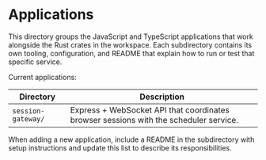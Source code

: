 # Applications

This directory groups the JavaScript and TypeScript applications that work alongside the Rust crates in the workspace. Each subdirectory contains its own tooling, configuration, and README that explain how to run or test that specific service.

Current applications:

| Directory | Description |
| --- | --- |
| `session-gateway/` | Express + WebSocket API that coordinates browser sessions with the scheduler service. |

When adding a new application, include a README in the subdirectory with setup instructions and update this list to describe its responsibilities.
